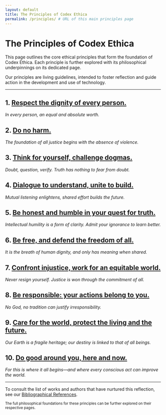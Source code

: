 ```yaml
---
layout: default
title: The Principles of Codex Ethica
permalink: /principles/ # URL of this main principles page
---
```


# The Principles of Codex Ethica

This page outlines the core ethical principles that form the foundation of Codex Ethica. Each principle is further explored with its philosophical underpinnings on its dedicated page.

Our principles are living guidelines, intended to foster reflection and guide action in the development and use of technology.

---

## 1. [Respect the dignity of every person.](principles/01-respect-dignity.md)
*In every person, an equal and absolute worth.*

## 2. [Do no harm.](principles/02-do-no-harm.md)
*The foundation of all justice begins with the absence of violence.*

## 3. [Think for yourself, challenge dogmas.](principles/03-think-for-yourself.md)
*Doubt, question, verify. Truth has nothing to fear from doubt.*

## 4. [Dialogue to understand, unite to build.](principles/04-dialogue-to-understand.md)
*Mutual listening enlightens, shared effort builds the future.*

## 5. [Be honest and humble in your quest for truth.](principles/05-be-honest-humble.md)
*Intellectual humility is a form of clarity. Admit your ignorance to learn better.*

## 6. [Be free, and defend the freedom of all.](principles/06-be-free-defend-freedom.md)
*It is the breath of human dignity, and only has meaning when shared.*

## 7. [Confront injustice, work for an equitable world.](principles/07-confront-injustice.md)
*Never resign yourself. Justice is won through the commitment of all.*

## 8. [Be responsible: your actions belong to you.](principles/08-be-responsible.md)
*No God, no tradition can justify irresponsibility.*

## 9. [Care for the world, protect the living and the future.](principles/09-care-for-world.md)
*Our Earth is a fragile heritage; our destiny is linked to that of all beings.*

## 10. [Do good around you, here and now.](principles/10-do-good-around-you.md)
*For this is where it all begins—and where every conscious act can improve the world.*

---

To consult the list of works and authors that have nurtured this reflection, see our [Bibliographical References](/references/).

<p class="text-center mt-4">
  <small>The full philosophical foundations for these principles can be further explored on their respective pages.</small>
</p>
